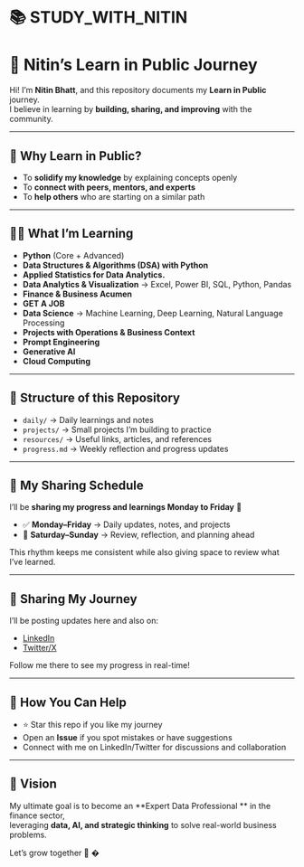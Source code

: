 # 📚 STUDY_WITH_NITIN

# 🚀 Nitin’s Learn in Public Journey

Hi! I’m **Nitin Bhatt**, and this repository documents my **Learn in Public** journey.  
I believe in learning by **building, sharing, and improving** with the community.  

---

## 📌 Why Learn in Public?
- To **solidify my knowledge** by explaining concepts openly  
- To **connect with peers, mentors, and experts**  
- To **help others** who are starting on a similar path  

---

## 🧑‍💻 What I’m Learning
- **Python** (Core + Advanced)  
- **Data Structures & Algorithms (DSA) with Python**
- **Applied Statistics for Data Analytics.**
- **Data Analytics & Visualization** → Excel, Power BI, SQL, Python, Pandas
- **Finance & Business Acumen** 
- **GET A JOB**
- **Data Science** → Machine Learning, Deep Learning, Natural Language Processing  
- **Projects with Operations & Business Context**   
- **Prompt Engineering**
- **Generative AI**
- **Cloud Computing**

---

## 📂 Structure of this Repository
- `daily/` → Daily learnings and notes  
- `projects/` → Small projects I’m building to practice  
- `resources/` → Useful links, articles, and references  
- `progress.md` → Weekly reflection and progress updates  

---

## 📅 My Sharing Schedule
I’ll be **sharing my progress and learnings Monday to Friday** 🚀  

- ✅ **Monday–Friday** → Daily updates, notes, and projects  
- 🛑 **Saturday–Sunday** → Review, reflection, and planning ahead  

This rhythm keeps me consistent while also giving space to review what I’ve learned.  

---

## 📢 Sharing My Journey
I’ll be posting updates here and also on:  
- [LinkedIn]([https://www.linkedin.com/](https://www.linkedin.com/in/nitin-bhatt-962356260/))  
- [Twitter/X]([https://twitter.com/](https://x.com/NITINBH46750809))  

Follow me there to see my progress in real-time!  

---

## 🤝 How You Can Help
- ⭐ Star this repo if you like my journey  
- Open an **Issue** if you spot mistakes or have suggestions  
- Connect with me on LinkedIn/Twitter for discussions and collaboration  

---

## 🎯 Vision
My ultimate goal is to become an **Expert Data Professional ** in the finance sector,  
leveraging **data, AI, and strategic thinking** to solve real-world business problems.  

Let’s grow together 🚀
�
